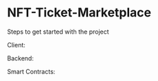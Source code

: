 # NFT-Ticket-Marketplace

Steps to get started with the project

Client:

Backend:

Smart Contracts:

